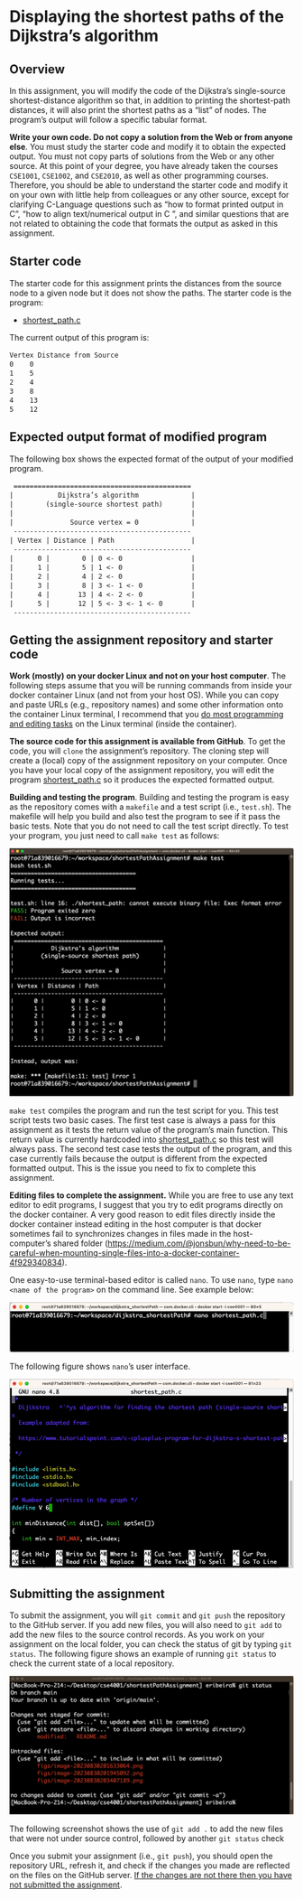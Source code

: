 # Displaying the shortest paths of the Dijkstra’s algorithm

## Overview

In this assignment, you will modify the code of the Dijkstra’s single-source shortest-distance algorithm so that, in addition to printing the shortest-path distances, it will also print the shortest paths as a “list” of nodes. The program’s output will follow a specific tabular format.  

**Write your own code. Do not copy a solution from the Web or from anyone else**. You must study the starter code and modify it to obtain the expected output. You must not copy parts of solutions from the Web or any other source. At this point of your degree, you have already taken the courses `CSE1001`, `CSE1002`, and `CSE2010`, as well as other programming courses. Therefore, you should be able to understand the starter code and modify it on your own with little help from colleagues or any other source, except for clarifying C-Language questions such as “how to format printed output in C”, “how to align text/numerical output in C ”, and similar questions that are not related to obtaining the code that formats the output as asked in this assignment.   

## Starter code

The starter code for this assignment prints the distances from the source node to a given node but it does not show the paths. The starter code is the program: 

- [shortest_path.c](https://github.com/eraldoribeiro/shortestPathAssignment/blob/main/shortest_path.c)

The current output of this program is: 

```shell
Vertex Distance from Source
0 	 0
1 	 5
2 	 4
3 	 8
4 	 13
5 	 12
```

## Expected output format of modified program

The following box shows the expected format of the output of your modified program.

```
 ============================================
|           Dijkstra’s algorithm             |
|        (single-source shortest path)       |
|                                            |
|              Source vertex = 0             |
 --------------------------------------------
| Vertex | Distance | Path                   |
 --------------------------------------------
|      0 |        0 | 0 <- 0                 |
|      1 |        5 | 1 <- 0                 |
|      2 |        4 | 2 <- 0                 |
|      3 |        8 | 3 <- 1 <- 0            |
|      4 |       13 | 4 <- 2 <- 0            |
|      5 |       12 | 5 <- 3 <- 1 <- 0       |
 --------------------------------------------
```

## Getting the assignment repository and starter code

**Work (mostly) on your docker Linux and not on your host computer**. The following steps assume that you will be running commands from inside your docker container Linux (and not from your host OS). While you can copy and paste URLs (e.g., repository names) and some other information onto the container Linux terminal, I recommend that you <u>do most programming and editing tasks</u> on the Linux terminal (inside the container). 

**The source code for this assignment is available from GitHub**. To get the code, you will `clone` the assignment’s repository. The cloning step will create a (local) copy of the assignment repository on your computer. Once you have your local copy of the assignment repository, you will edit the program [shortest_path.c](https://github.com/eraldoribeiro/shortestPathAssignment/blob/main/shortest_path.c) so it  produces the expected formatted output. 

**Building and testing the program**. Building and testing the program is easy as the repository comes with a `makefile` and a test script (i.e., `test.sh`). The makefile will help you build and also test the program to see if it pass the basic tests. Note that you do not need to call the test script directly. To test your program, you just need to call `make test` as follows: 

![image-20230830203407189](figs/image-20230830203407189.png)

`make test` compiles the program and run the test script for you. This test script tests two basic cases. The first test case is always a pass for this assignment as it tests the return value of the program’s main function. This return value is currently hardcoded into [shortest_path.c](https://github.com/eraldoribeiro/shortestPathAssignment/blob/main/shortest_path.c) so this test will always pass. The second test case tests the output of the program, and this case currently fails because the output is different from the expected formatted output. This is the issue you need to fix to complete this assignment. 

**Editing files to complete the assignment.** While you are free to use any text editor to edit programs, I suggest that you try to edit programs directly on the docker container. A very good reason to edit files directly inside the docker container instead editing in the host computer is that docker sometimes fail to synchronizes changes in files made in the host-computer’s shared folder (https://medium.com/@jonsbun/why-need-to-be-careful-when-mounting-single-files-into-a-docker-container-4f929340834). 

One easy-to-use terminal-based editor is called `nano`. To use `nano`, type `nano <name of the program>` on the command line. See example below: 

![image-20230830153654019](figs/image-20230830153654019.png) 

The following figure shows `nano`’s user interface. 

![image-20230830153924941](figs/image-20230830153924941.png)



## Submitting the assignment

To submit the assignment, you will `git commit` and `git push` the repository to the GitHub server. If you add new files, you will also need to `git add` to add the new files to the source control records. As you work on your assignment on the local folder, you can check the status of git by typing `git status`. The following figure shows an example of running `git status` to check the current state of a local repository. 

![image-20230830205814662](figs/image-20230830205814662.png)

The following screenshot shows the use of `git add .` to add the new files that were not under source control, followed by another `git status` check

Once you submit your assignment (i.e., `git push`), you should open the repository URL, refresh it, and check if the changes you made are reflected on the files on the GitHub server. <u>If the changes are not there then you have not submitted the assignment</u>. 

